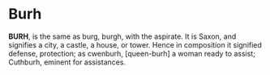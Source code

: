 # Burh

**BURH**, is the same as burg, burgh, with the aspirate. It is Saxon, and signifies a city, a castle, a house, or tower. Hence in composition it signified defense, protection; as cwenburh, \[queen-burh\] a woman ready to assist; Cuthburh, eminent for assistances.